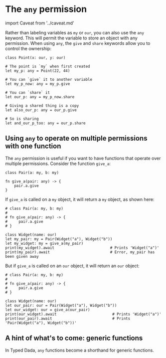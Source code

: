 # The `any` permission

import Caveat from '../caveat.md'

<Caveat/>

Rather than labeling variables as `my` or `our`, you can also use the `any` keyword. This will permit the variable to store an object with any permission. When using `any`, the `give` and `share` keywords allow you to control the ownership:

```
class Point(x: our, y: our)

# The point is `my` when first created
let my_p: any = Point(22, 44)

# You can `give` it to another variable
let my_p_now: any = my_p.give

# You can `share` it
let our_p: any = my_p_now.share

# Giving a shared thing is a copy
let also_our_p: any = our_p.give

# So is sharing
let and_our_p_too: any = our_p.share
```

## Using `any` to operate on multiple permissions with one function

The `any` permission is useful if you want to have functions that operate over multiple permissions. Consider the function `give_a`:

```
class Pair(a: my, b: my)

fn give_a(pair: any) -> {
    pair.a.give
}
```

If `give_a` is called on a `my` object, it will return a `my` object, as shown here:

```
# class Pair(a: my, b: my)
#
# fn give_a(pair: any) -> {
#     pair.a.give
# }

class Widget(name: our)
let my_pair: my = Pair(Widget("a"), Widget("b"))
let my_widget: my = give_a(my_pair)
print(my_widget).await                         # Prints 'Widget("a")'
print(my_pair).await                           # Error, my_pair has been given away
```

But if `give_a` is called on an `our` object, it will return an `our` object:

```
# class Pair(a: my, b: my)
#
# fn give_a(pair: any) -> {
#     pair.a.give
# }

class Widget(name: our)
let our_pair: our = Pair(Widget("a"), Widget("b"))
let our_widget: our = give_a(our_pair)
print(our_widget).await                         # Prints 'Widget("a")'
print(our_pair).await                           # Prints 'Pair(Widget("a"), Widget("b"))'
```

## A hint of what's to come: generic functions

In Typed Dada, `any` functions become a shorthand for generic functions.
